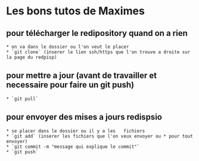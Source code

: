 Les bons tutos de Maximes
=========================

pour télécharger le redipository quand on a rien
-------------------------------------------------
	* on va dans le dossier ou l'on veut le placer
	* `git clone` (inserer le lien ssh/https que l'on trouve a droite sur la page du redpisp)
	
pour mettre a jour (avant de travailler et necessaire pour faire un git push)
-----------------------------------------------------------------------------
	* `git pull`

pour envoyer des mises a jours redispsio
-----------------------------------------
	* se placer dans le dossier ou il y a les 	fichiers
	* `git add` (inserer les fichiers que l'on veux envoyer ou * pour tout envoyer)
	* `git commit -m "message qui explique le commit"`
	* `git push`
	

